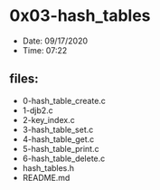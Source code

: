 # 0x03-hash_tables

* Date: 09/17/2020
* Time: 07:22

## files:

* 0-hash_table_create.c
* 1-djb2.c
* 2-key_index.c
* 3-hash_table_set.c
* 4-hash_table_get.c
* 5-hash_table_print.c
* 6-hash_table_delete.c
* hash_tables.h
* README.md
